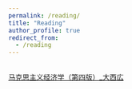 ```yaml
---
permalink: /reading/
title: "Reading"
author_profile: true
redirect_from: 
  - /reading
---
```

 
 <br>[马克思主义经济学（第四版）_大西広]()
